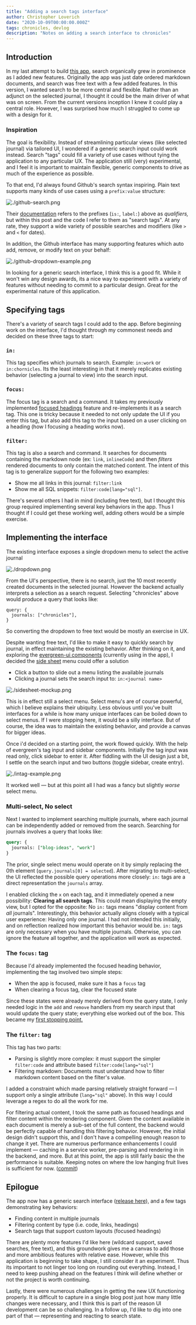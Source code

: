 ```yaml
---
title: "Adding a search tags interface"
author: Christopher Loverich
date: "2020-10-09T00:00:00.000Z"
tags: chronicles, devlog
description: "Notes on adding a search interface to chronicles"
---
```


## Introduction

In my last attempt to build [this app](https://pinecoder.dev/blog/2020-08-19/the-fifth-prototype), search organically grew in prominence as I added new features. Originally the app was just date ordered markdown documents, and search was free text with a few added features. In this version, I wanted search to be more central and flexible. Rather than an adjunct on the selected journal, I thought it could be the main driver of what was on screen. From the current versions inception I knew it could play a central role. However, I was surprised how much I struggled to come up with a design for it.

### Inspiration

The goal is flexibility. Instead of streamlining particular views (like selected journal) via tailored UI, I wondered if a generic search input could work instead. Search "tags" could fill a variety of use cases without tying the application to any particular UX. The application still (very) experimental, and I feel it is important to maintain flexible, generic components to drive as much of the experience as possible. 

To that end, I'd always found Github's search syntax inspiring. Plain text supports many kinds of use cases using a `prefix:value` structure:

![./github-search.png](./github-search.png)

Their [documentation](https://docs.github.com/en/free-pro-team@latest/github/searching-for-information-on-github/searching-issues-and-pull-requests) refers to the prefixes (`is:`, `label:`) above as *qualifiers,* but within this post and the code I refer to them as "search tags". At any rate, they support a wide variety of possible searches and modifiers (like `>` and `<` for dates). 

In addition, the Github interface has many supporting features which auto add, remove, or modify text on your behalf:

![./github-dropdown-example.png](./github-dropdown-example.png "The filters menu saves users from needing to remember and type various kinds of searchs")

 In looking for a generic search interface, I think this is a good fit. While it won't win any design awards, its a nice way to experiment with a variety of features without needing to commit to a particular design. Great for the experimental nature of this application.

## Specifying tags

There's a variety of search tags I could add to the app. Before beginning work on the interface, I'd thought through my commonest needs and decided on these three tags to start:

### `in:`

This tag specifies which journals to search. Example: `in:work` or `in:chornicles`. Its the least interesting in that it merely replicates existing behavior (selecting a journal to view) into the search input. 

### `focus:`

The focus tag is a search and a command. It takes my previously implemented [focused headings](https://pinecoder.dev/blog/2020-09-16/focused-headings) feature and re-implements it as a search tag. This one is tricky because it needed to not only update the UI if you enter this tag, but also add this tag to the input based on a user clicking on a heading (how I focusing a heading works now). 

### `filter:`

This tag is also a search and command. It searches for documents containing the markdown node (ex: `link`, `inlineCode`) and then *filters* rendered documents to only contain the matched content. The intent of this tag is to generalize support for the following two examples:

- Show me all links in this journal: `filter:link`
- Show me all SQL snippets: `filter:code[lang="sql"]`.

There's several others I had in mind (including free text), but I thought this group required implementing several key behaviors in the app. Thus I thought if I could get these working well, adding others would be a simple exercise.

## Implementing the interface

The existing interface exposes a single dropdown menu to select the active journal

![./dropdown.png](./dropdown.png "The existing, single select dropdown menu")

From the UI's perspective, there is no search, just the 10 most recently created documents in the selected journal. However the backend actually interprets a selection as a search request. Selecting "chronicles" above would produce a query that looks like:

```tsx
query: {
  journals: ["chronicles"],
}
```

So converting the dropdown to free text would be mostly an exercise in UX.

Despite wanting free text, I'd like to make it easy to quickly search by journal, in effect maintaining the existing behavior. After thinking on it, and exploring the [evergreen-ui components](https://evergreen.segment.com) (currently using in the app), I decided the [side sheet](https://evergreen.segment.com/components/side-sheet) menu could offer a solution

- Click a button to slide out a menu listing the available journals
- Clicking a journal sets the search input to: `in:<journal name>`

![./sidesheet-mockup.png](./sidesheet-mockup.png "An excalidraw mockup of the sidesheet select interface")

This is in effect still a select menu. Select menu's are of course powerful, which I believe explains their ubiquity. Less obvious until you've built interfaces for a while is how many unique interfaces can be boiled down to select menus. If I were stopping here, it would be a silly interface. But of course, the idea was to maintain the existing behavior, and provide a canvas for bigger ideas. 

Once i'd decided on a starting point, the work flowed quickly. With the help of evergreen's tag input and sidebar components. Initially the tag input was read only, click sidebar to enter it. After fiddling with the UI design just a bit, I settle on the search input and two buttons (toggle sidebar, create entry).

![./intag-example.png](./intag-example.png)

It worked well — but at this point all I had was a fancy but slightly *worse* select menu.

### Multi-select, No select

Next I wanted to implement searching multiple journals, where each journal can be independently added or removed from the search. Searching for journals involves a query that looks like: 

```sql
query: {
  journals: ["blog-ideas", "work"]
}
```

The prior, single select menu would operate on it by simply replacing the 0th element (`query.journals[0] = selected`). After migrating to multi-select, the UI reflected the possible query operations more closely: `in:` tags are a direct representation the `journals` array. 

I enabled clicking the `x` on each tag, and it immediately opened a new possibility: **Clearing all search tags**. This could mean displaying the empty view, but I opted for the opposite: No `in:` tags means "display content from *all* journals". Interestingly, this behavior actually aligns closely with a typical user experience: Having only one journal. I had not intended this initially, and on reflection realized how important this behavior would be. `in:` tags are only necessary when you have multiple journals. Otherwise, you can ignore the feature all together, and the application will work as expected. 

### The `focus:` tag

Because I'd already implemented the focused heading behavior, implementing the tag involved two simple steps:

- When the app is focused, make sure it has a `focus` tag
- When clearing a focus tag, clear the focused state

Since these states were already merely derived from the query state, I only needed logic in the `add` and `remove` handlers from my search input that would update the query state; everything else worked out of the box. This became my [first stopping point.](https://github.com/cloverich/chronicles/commit/5ac96cf8fdc002425feffbff8641783431393fc0) 

### The `filter:` tag

This tag has two parts:

- Parsing is slightly more complex: it must support the simpler `filter:code` and attribute based `filter:code[lang="sql"]`
- Filtering markdown: Documents must understand how to filter markdown content based on the filter's value.

I added a constraint which made parsing relatively straight forward — I support only a single attribute (`lang="sql"` above). In this way I could leverage a regex to do all the work for me. 

For filtering actual content, I took the same path as focused headings and filter content within the rendering component. Given the content available in each document is merely a sub-set of the full content, the backend would be perfectly capable of handling this filtering behavior. However, the initial design didn't support this, and I don't have a compelling enough reason to change it yet. There are numerous performance enhancements I could implement — caching in a service worker, pre-parsing and rendering in in the backend, and more. But at this point, the app is still fairly basic the the performance is suitable. Keeping notes on where the low hanging fruit lives is sufficient for now. ([commit](https://github.com/cloverich/chronicles/commit/a61ea0d4d4dde8fa4e40cdc6da68486da99307fb))

## Epilogue

The app now has a generic search interface ([release here](https://github.com/cloverich/chronicles/releases/tag/v0.2.1)), and a few tags demonstrating key behaviors:

- Finding content in multiple journals
- Filtering content by type (i.e. code, links, headings)
- Search tags that support custom layouts (focused headings)

There are plenty more features I'd like here (wildcard support, saved searches, free text), and this groundwork gives me a canvas to add those and more ambitious features with relative ease.  However, while this application is beginning to take shape, I still consider it an experiment. Thus its important to not linger too long on rounding out everything. Instead, I need to keep pushing ahead on the features I think will define whether or not the project is worth continuing. 

Lastly, there were numerous challenges in getting the new UX functioning properly. It is difficult to capture in a single blog post just how many little changes were necessary, and I think this is part of the reason UI development can be so challenging. In a follow up, I'd like to dig into one part of that — representing and reacting to search state.